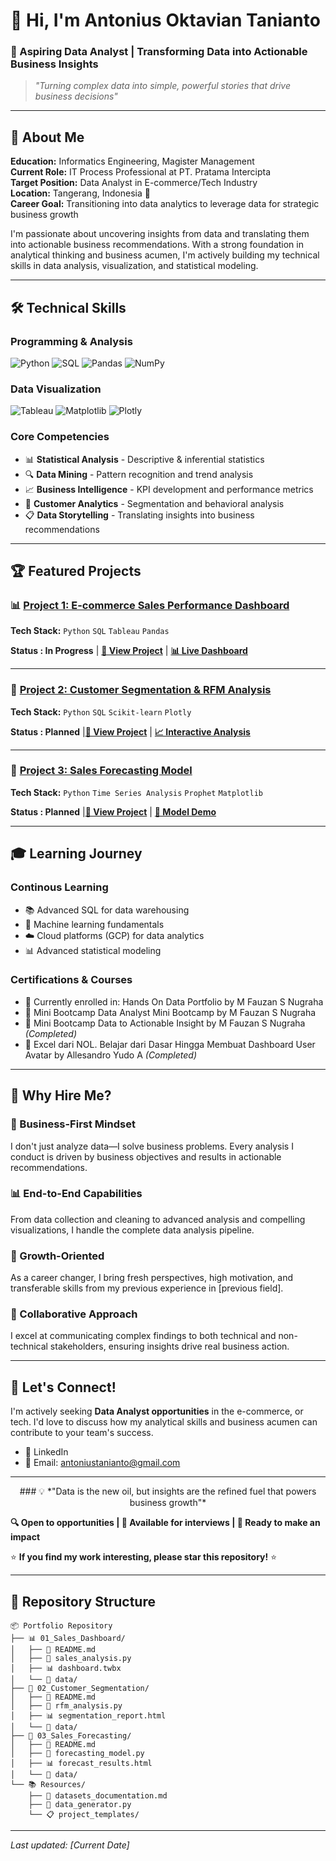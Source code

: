 # 👋 Hi, I'm Antonius Oktavian Tanianto

### 🚀 Aspiring Data Analyst | Transforming Data into Actionable Business Insights

> *"Turning complex data into simple, powerful stories that drive business decisions"*

---

## 🎯 About Me
**Education:** Informatics Engineering, Magister Management  
**Current Role:** IT Process Professional at PT. Pratama Intercipta  
**Target Position:** Data Analyst in E-commerce/Tech Industry  
**Location:** Tangerang, Indonesia 📍  
**Career Goal:** Transitioning into data analytics to leverage data for strategic business growth

I'm passionate about uncovering insights from data and translating them into actionable business recommendations. With a strong foundation in analytical thinking and business acumen, I'm actively building my technical skills in data analysis, visualization, and statistical modeling.

---

## 🛠️ Technical Skills

### **Programming & Analysis**
![Python](https://img.shields.io/badge/Python-3776AB?style=for-the-badge&logo=python&logoColor=white)
![SQL](https://img.shields.io/badge/SQL-4479A1?style=for-the-badge&logo=mysql&logoColor=white)
![Pandas](https://img.shields.io/badge/Pandas-150458?style=for-the-badge&logo=pandas&logoColor=white)
![NumPy](https://img.shields.io/badge/NumPy-013243?style=for-the-badge&logo=numpy&logoColor=white)

### **Data Visualization**
![Tableau](https://img.shields.io/badge/Tableau-E97627?style=for-the-badge&logo=tableau&logoColor=white)
![Matplotlib](https://img.shields.io/badge/Matplotlib-11557c?style=for-the-badge&logo=matplotlib&logoColor=white)
![Plotly](https://img.shields.io/badge/Plotly-3F4F75?style=for-the-badge&logo=plotly&logoColor=white)

### **Core Competencies**
- 📊 **Statistical Analysis** - Descriptive & inferential statistics
- 🔍 **Data Mining** - Pattern recognition and trend analysis  
- 📈 **Business Intelligence** - KPI development and performance metrics
- 🎯 **Customer Analytics** - Segmentation and behavioral analysis
- 📋 **Data Storytelling** - Translating insights into business recommendations

---

## 🏆 Featured Projects

### 📊 [Project 1: E-commerce Sales Performance Dashboard](link-to-project)
**Tech Stack:** `Python` `SQL` `Tableau` `Pandas`

**Status : In Progress** | [**🔗 View Project**](link-to-project) | [**📊 Live Dashboard**](link-to-dashboard)

---

### 👥 [Project 2: Customer Segmentation & RFM Analysis](link-to-project)
**Tech Stack:** `Python` `SQL` `Scikit-learn` `Plotly`

**Status : Planned** |[**🔗 View Project**](link-to-project) | [**📈 Interactive Analysis**](link-to-analysis)

---

### 🔮 [Project 3: Sales Forecasting Model](link-to-project)
**Tech Stack:** `Python` `Time Series Analysis` `Prophet` `Matplotlib`

**Status : Planned** |[**🔗 View Project**](link-to-project) | [**🤖 Model Demo**](link-to-demo)

---

## 🎓 Learning Journey

### **Continous Learning**
- 📚 Advanced SQL for data warehousing
- 🤖 Machine learning fundamentals
- ☁️ Cloud platforms (GCP) for data analytics
- 📊 Advanced statistical modeling

### **Certifications & Courses**
- 🏅 Currently enrolled in: Hands On Data Portfolio by M Fauzan S Nugraha
- 🏅 Mini Bootcamp Data Analyst Mini Bootcamp by M Fauzan S Nugraha
- 🏅 Mini Bootcamp Data to Actionable Insight by M Fauzan S Nugraha *(Completed)*
- 🏅 Excel dari NOL. Belajar dari Dasar Hingga Membuat Dashboard User Avatar by Allesandro Yudo A *(Completed)*

---

## 💼 Why Hire Me?

### **🎯 Business-First Mindset**
I don't just analyze data—I solve business problems. Every analysis I conduct is driven by business objectives and results in actionable recommendations.

### **📊 End-to-End Capabilities**
From data collection and cleaning to advanced analysis and compelling visualizations, I handle the complete data analysis pipeline.

### **🚀 Growth-Oriented**
As a career changer, I bring fresh perspectives, high motivation, and transferable skills from my previous experience in [previous field].

### **🤝 Collaborative Approach**
I excel at communicating complex findings to both technical and non-technical stakeholders, ensuring insights drive real business action.

---

## 🤝 Let's Connect!

I'm actively seeking **Data Analyst opportunities** in the e-commerce, or tech. I'd love to discuss how my analytical skills and business acumen can contribute to your team's success.

- 💼 LinkedIn
- 📧 Email: antoniustanianto@gmail.com

<!--
<div align="center">

[![LinkedIn](https://img.shields.io/badge/LinkedIn-0077B5?style=for-the-badge&logo=linkedin&logoColor=white)](your-linkedin-url)
[![Email](https://img.shields.io/badge/Email-D14836?style=for-the-badge&logo=gmail&logoColor=white)](mailto:your-email@email.com)
[![Portfolio](https://img.shields.io/badge/Portfolio-FF5722?style=for-the-badge&logo=firefox&logoColor=white)](your-portfolio-url)
[![Tableau](https://img.shields.io/badge/Tableau_Public-E97627?style=for-the-badge&logo=tableau&logoColor=white)](your-tableau-url)

</div>
-->
---


<p style="text-align:center;">
### 💡 *"Data is the new oil, but insights are the refined fuel that powers business growth"*

**🔍 Open to opportunities | 📧 Available for interviews | 🚀 Ready to make an impact**

⭐ **If you find my work interesting, please star this repository!** ⭐
</p>


---

## 📁 Repository Structure

```
📦 Portfolio Repository
├── 📊 01_Sales_Dashboard/
│   ├── 📄 README.md
│   ├── 🐍 sales_analysis.py
│   ├── 📊 dashboard.twbx
│   └── 📁 data/
├── 👥 02_Customer_Segmentation/
│   ├── 📄 README.md
│   ├── 🐍 rfm_analysis.py
│   ├── 📊 segmentation_report.html
│   └── 📁 data/
├── 🔮 03_Sales_Forecasting/
│   ├── 📄 README.md
│   ├── 🐍 forecasting_model.py
│   ├── 📊 forecast_results.html
│   └── 📁 data/
└── 📚 Resources/
    ├── 📄 datasets_documentation.md
    ├── 🔧 data_generator.py
    └── 📋 project_templates/
```

---

*Last updated: [Current Date]*
